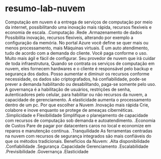 # resumo-lab-nuvem

Computação em nuvem é a entrega de serviços de computação por meio da internet, possibilitando uma inovação mais rápida, 
recursos flexíveis e economia de escala.
.Computação
.Rede
.Armazenamento de dados
Possibilita inovação, recursos flexiveis, alterando por exemplo a configuração da memória.
No portal Azure você define se quer mais ou menos processamento, mais Máquinas virtuais. É um auto atendimento, tudo de acordo com a demanda 
do cliente. Você paga conforme o uso. Muito mais ágil e fácil de configurar. Seu provedor de nuvem que irá cuidar de toda infraestrutura,
Quando se contrata os serviços de computação em nuvem, eles fornecem hardwares e o cliente é responsável pelo backup e segurança dos dados.
Posso aumentar e diminuir os recursos conforme necessidade, os dados são criptografados, há confiabilidade, 
pode-se prever a demanda habilitando ou desabilitando, paga-se somente pelo uso.
A governança é a habilitação de usuários, restrições de senha, autenticadores pelo celular, para habilitar ou não recursos da nuvem,
a capacidade de gerenciamento.
A elasticidade aumenta o processamento dentro de um pc.
Por que escolher a Nuvem
.Inovação mais rápida
Crie, colabore e inove enquanto se protege de ameaças cibernéticas.
.Simplicidade e Flexibilidade
Simplifique o planejamento de capacidade com recursos de computação sob demanda e autoatendimento.
.Economia de Custos
Pare de pagar por datacenters caros no local e economize em reparos e manutenção contínua.
.Tranquilidade
As ferramentas centradas na nuvem com recursos de segurança integrados são mais confiáveis do que os métodos tradicionais.
Benefícios da Nuvem:
.Alta disponibilidade
.Confiabilidade
.Segurança
.Capacidade Gerenciamento
.Escalabilidade
.Previsibilidade
.Governança
.Elasticidade
